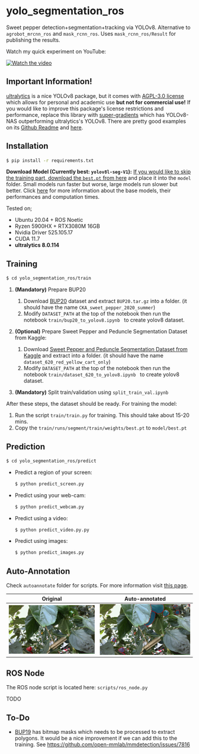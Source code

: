 # yolo_segmentation_ros

Sweet pepper detection+segmentation+tracking via YOLOv8. Alternative to `agrobot_mrcnn_ros` and `mask_rcnn_ros`. Uses `mask_rcnn_ros/Result` for publishing the results.

Watch my quick experiment on YouTube:

[![Watch the video](https://img.youtube.com/vi/-oo29vo7gBQ/maxresdefault.jpg)](https://youtu.be/-oo29vo7gBQ)

## Important Information!

[ultralytics](https://github.com/ultralytics/ultralytics) is a nice YOLOv8 package, but it comes with [AGPL-3.0 license](https://github.com/ultralytics/ultralytics/blob/main/LICENSE) which allows for personal and academic use **but not for commercial use!** If you would like to improve this package's license restrictions and performance, replace this library with [super-gradients](https://github.com/Deci-AI/super-gradients) which has YOLOv8-NAS outperforming ultralytics's YOLOv8. There are pretty good examples on its [Github Readme](https://github.com/Deci-AI/super-gradients) and [here](https://www.kaggle.com/general/406701).

## Installation

```bash
$ pip install -r requirements.txt
```

**Download Model (Currently best: `yolov8l-seg-V1`):** [If you would like to skip the training part, download the `best.pt` from here](https://drive.google.com/drive/folders/1aZ4MpL7zXARpdr7hky6iucenSEoaDH9W?usp=sharing) and place it into the `model` folder. Small models run faster but worse, large models run slower but better. Click [here](https://docs.ultralytics.com/tasks/segment/#models) for more information about the base models, their performances and computation times.

Tested on;

- Ubuntu 20.04 + ROS Noetic
- Ryzen 5900HX + RTX3080M 16GB
- Nvidia Driver 525.105.17
- CUDA 11.7
- **ultralytics 8.0.114**

## Training

 ```bash
 $ cd yolo_segmentation_ros/train
 ```

1. **(Mandatory)** Prepare BUP20
   1. Download [BUP20](http://agrobotics.uni-bonn.de/sweet_pepper_dataset/) dataset and extract `BUP20.tar.gz` into a folder. (it should have the name `CKA_sweet_pepper_2020_summer`)
   2. Modify `DATASET_PATH` at the top of the notebook then run the notebook `train/bup20_to_yolov8.ipynb ` to create yolov8 dataset. 

2. **(Optional)** Prepare Sweet Pepper and Peduncle Segmentation Dataset from Kaggle:
   1. Download [Sweet Pepper and Peduncle Segmentation Dataset from Kaggle](https://www.kaggle.com/datasets/lemontyc/sweet-pepper?resource=download) and extract into a folder. (it should have the name `dataset_620_red_yellow_cart_only`)
   2. Modify `DATASET_PATH` at the top of the notebook then run the notebook `train/dataset_620_to_yolov8.ipynb ` to create yolov8 dataset.

3. **(Mandatory)** Split train/validation using `split_train_val.ipynb`

After these steps, the dataset should be ready. For training the model:

1. Run the script `train/train.py` for training. This should take about 15-20 mins.
2. Copy the `train/runs/segment/train/weights/best.pt` to `model/best.pt`

## Prediction

```bash
$ cd yolo_segmentation_ros/predict
```

- Predict a region of your screen:

  ```bash
  $ python predict_screen.py
  ```

- Predict using your web-cam:

  ```bash
  $ python predict_webcam.py
  ```

- Predict using a video:

  ```bash
  $ python predict_video.py.py
  ```

- Predict using images:

  ```bash
  $ python predict_images.py
  ```

## Auto-Annotation

Check `autoannotate` folder for scripts. For more information visit [this page](https://docs.ultralytics.com/models/sam/).

| Original                                      | Auto-annotated                               |
| --------------------------------------------- | -------------------------------------------- |
| ![2](autoannotate/data_to_be_annotated/2.png) | ![2_vis](autoannotate/vis_outputs/2_vis.png) |



## ROS Node

The ROS node script is located here: `scripts/ros_node.py`

TODO



## To-Do

- [BUP19](http://agrobotics.uni-bonn.de/sweet_pepper_dataset/) has bitmap masks which needs to be processed to extract polygons. It would be a nice improvement if we can add this to the training. See https://github.com/open-mmlab/mmdetection/issues/7816
